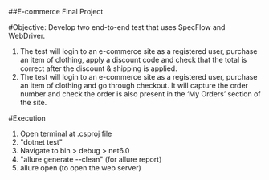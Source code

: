 ##E-commerce Final Project

#Objective: Develop two end-to-end test that uses SpecFlow and WebDriver.
1) The test will login to an e-commerce site as a registered user, purchase an item of clothing, apply a discount code and check that the total is correct after the discount & shipping is applied.
2) The test will login to an e-commerce site as a registered user, purchase an item of clothing and go through checkout. It will capture the order number and check the order is also present in the ‘My Orders’ section of the site.

#Execution
1) Open terminal at .csproj file
2) "dotnet test"
3) Navigate to bin > debug > net6.0
4) "allure generate --clean" (for allure report)
5) allure open (to open the web server)
